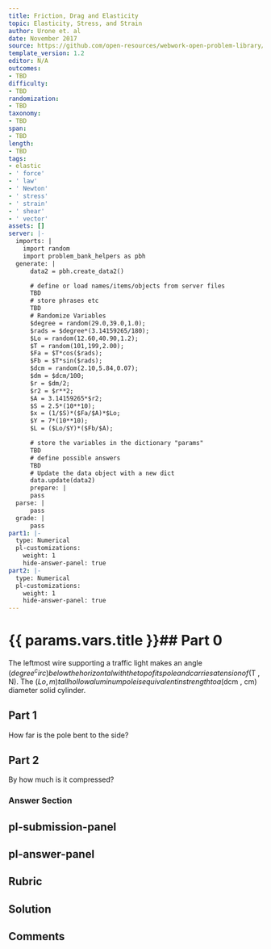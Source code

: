```yaml
---
title: Friction, Drag and Elasticity
topic: Elasticity, Stress, and Strain
author: Urone et. al
date: November 2017
source: https://github.com/open-resources/webwork-open-problem-library/tree/master/Contrib/BrockPhysics/College_Physics_Urone/5.Friction_Drag_and_Elasticity/5-03.Elasticity.Stress_and_Strain/NU_U17_05_03_012.pg
template_version: 1.2
editor: N/A
outcomes:
- TBD
difficulty:
- TBD
randomization:
- TBD
taxonomy:
- TBD
span:
- TBD
length:
- TBD
tags:
- elastic
- ' force'
- ' law'
- ' Newton'
- ' stress'
- ' strain'
- ' shear'
- ' vector'
assets: []
server: |-
  imports: |
    import random
    import problem_bank_helpers as pbh
  generate: |
      data2 = pbh.create_data2()

      # define or load names/items/objects from server files
      TBD
      # store phrases etc
      TBD
      # Randomize Variables
      $degree = random(29.0,39.0,1.0);
      $rads = $degree*(3.14159265/180);
      $Lo = random(12.60,40.90,1.2);
      $T = random(101,199,2.00);
      $Fa = $T*cos($rads);
      $Fb = $T*sin($rads);
      $dcm = random(2.10,5.84,0.07);
      $dm = $dcm/100;
      $r = $dm/2;
      $r2 = $r**2;
      $A = 3.14159265*$r2;
      $S = 2.5*(10**10);
      $x = (1/$S)*($Fa/$A)*$Lo;
      $Y = 7*(10**10);
      $L = ($Lo/$Y)*($Fb/$A);

      # store the variables in the dictionary "params"
      TBD
      # define possible answers
      TBD
      # Update the data object with a new dict
      data.update(data2)
      prepare: |
      pass
  parse: |
      pass
  grade: |
      pass
part1: |-
  type: Numerical
  pl-customizations:
    weight: 1
    hide-answer-panel: true
part2: |-
  type: Numerical
  pl-customizations:
    weight: 1
    hide-answer-panel: true
---
```


# {{ params.vars.title }}## Part 0 
The leftmost wire supporting a traffic light makes an angle ($degree^circ) below the horizontal with the top of its pole and carries a tension of ($T , N). The ($Lo , m) tall hollow aluminum pole is equivalent in strength to a ($dcm , cm) diameter solid cylinder. 
## Part 1 
How far is the pole bent to the side? 
## Part 2 
By how much is it compressed? 


### Answer Section 


## pl-submission-panel 


## pl-answer-panel 


## Rubric 


## Solution 


## Comments 



